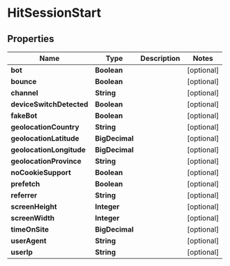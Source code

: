 

# HitSessionStart


## Properties

| Name | Type | Description | Notes |
|------------ | ------------- | ------------- | -------------|
|**bot** | **Boolean** |  |  [optional] |
|**bounce** | **Boolean** |  |  [optional] |
|**channel** | **String** |  |  [optional] |
|**deviceSwitchDetected** | **Boolean** |  |  [optional] |
|**fakeBot** | **Boolean** |  |  [optional] |
|**geolocationCountry** | **String** |  |  [optional] |
|**geolocationLatitude** | **BigDecimal** |  |  [optional] |
|**geolocationLongitude** | **BigDecimal** |  |  [optional] |
|**geolocationProvince** | **String** |  |  [optional] |
|**noCookieSupport** | **Boolean** |  |  [optional] |
|**prefetch** | **Boolean** |  |  [optional] |
|**referrer** | **String** |  |  [optional] |
|**screenHeight** | **Integer** |  |  [optional] |
|**screenWidth** | **Integer** |  |  [optional] |
|**timeOnSite** | **BigDecimal** |  |  [optional] |
|**userAgent** | **String** |  |  [optional] |
|**userIp** | **String** |  |  [optional] |



